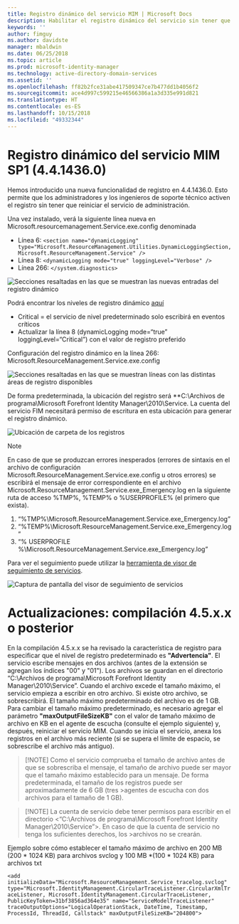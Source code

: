```yaml
---
title: Registro dinámico del servicio MIM | Microsoft Docs
description: Habilitar el registro dinámico del servicio sin tener que reiniciar el servicio de administración
keywords: ''
author: fimguy
ms.author: davidste
manager: mbaldwin
ms.date: 06/25/2018
ms.topic: article
ms.prod: microsoft-identity-manager
ms.technology: active-directory-domain-services
ms.assetid: ''
ms.openlocfilehash: ff82b2fce31abe417509347ce7b477dd1b4056f2
ms.sourcegitcommit: ace4d997c599215e46566386a1a3d335e991d821
ms.translationtype: HT
ms.contentlocale: es-ES
ms.lasthandoff: 10/15/2018
ms.locfileid: "49332344"
---
```

# <a name="mim-sp1-4414360--service-dynamic-logging"></a>Registro dinámico del servicio MIM SP1 (4.4.1436.0)
Hemos introducido una nueva funcionalidad de registro en 4.4.1436.0. Esto permite que los administradores y los ingenieros de soporte técnico activen el registro sin tener que reiniciar el servicio de administración.

Una vez instalado, verá la siguiente línea nueva en Microsoft.resourcemanagement.Service.exe.config denominada

*   Línea 6: ``<section name="dynamicLogging" type="Microsoft.ResourceManagement.Utilities.DynamicLoggingSection, Microsoft.ResourceManagement.Service" />``
*   Línea 8: ``<dynamicLogging mode="true" loggingLevel="Verbose" />``
*   Línea 266: ``</system.diagnostics> ``

![Secciones resaltadas en las que se muestran las nuevas entradas del registro dinámico](media/mim-service-dynamic-logging/screen01.png)

Podrá encontrar los niveles de registro dinámico [aquí](https://msdn.microsoft.com/library/ms733025(v=vs.110).aspx#Anchor_3)

- Critical = el servicio de nivel predeterminado solo escribirá en eventos críticos
- Actualizar la línea 8 (dynamicLogging mode=“true” loggingLevel=“Critical”) con el valor de registro preferido

Configuración del registro dinámico en la línea 266: Microsoft.ResourceManagement.Service.exe.config

![Secciones resaltadas en las que se muestran líneas con las distintas áreas de registro disponibles](media/mim-service-dynamic-logging/screen02.png)

De forma predeterminada, la ubicación del registro será **C:\Archivos de programa\Microsoft Forefront Identity Manager\2010\Service. La cuenta del servicio FIM necesitará permiso de escritura en esta ubicación para generar el registro dinámico.

![Ubicación de carpeta de los registros](media/mim-service-dynamic-logging/screen03.png)

> [!NOTE]
>  En caso de que se produzcan errores inesperados (errores de sintaxis en el archivo de configuración Microsoft.ResourceManagement.Service.exe.config u otros errores) se escribirá el mensaje de error correspondiente en el archivo Microsoft.ResourceManagement.Service.exe_Emergency.log en la siguiente ruta de acceso %TMP%, %TEMP% o %USERPROFILE% (el primero que exista).  
> 1. “%TMP%\Microsoft.ResourceManagement.Service.exe_Emergency.log”
> 2. “%TEMP%\Microsoft.ResourceManagement.Service.exe_Emergency.log”
> 3. “% USERPROFILE %\Microsoft.ResourceManagement.Service.exe_Emergency.log”

Para ver el seguimiento puede utilizar la [herramienta de visor de seguimiento de servicios](https://msdn.microsoft.com//library/aa751795(v=vs.110).aspx).

 ![Captura de pantalla del visor de seguimiento de servicios](media/mim-service-dynamic-logging/screen04.png)

# <a name="updates-build-45xx-or-greater"></a>Actualizaciones: compilación 4.5.x.x o posterior

En la compilación 4.5.x.x se ha revisado la característica de registro para especificar que el nivel de registro predeterminado es **"Advertencia"**. El servicio escribe mensajes en dos archivos (antes de la extensión se agregan los índices "00" y "01"). Los archivos se guardan en el directorio “C:\Archivos de programa\Microsoft Forefront Identity Manager\2010\Service”. Cuando el archivo excede el tamaño máximo, el servicio empieza a escribir en otro archivo. Si existe otro archivo, se sobrescribirá. El tamaño máximo predeterminado del archivo es de 1 GB. Para cambiar el tamaño máximo predeterminado, es necesario agregar el parámetro **"maxOutputFileSizeKB"** con el valor de tamaño máximo de archivo en KB en el agente de escucha (consulte el ejemplo siguiente) y, después, reiniciar el servicio MIM. Cuando se inicia el servicio, anexa los registros en el archivo más reciente (si se supera el límite de espacio, se sobrescribe el archivo más antiguo). 

> [!NOTE] Como el servicio comprueba el tamaño de archivo antes de que se sobrescriba el mensaje, el tamaño de archivo puede ser mayor que el tamaño máximo establecido para un mensaje. De forma predeterminada, el tamaño de los registros puede ser aproximadamente de 6 GB (tres >agentes de escucha con dos archivos para el tamaño de 1 GB).

> [!NOTE] La cuenta de servicio debe tener permisos para escribir en el directorio <“C:\Archivos de programa\Microsoft Forefront Identity Manager\2010\Service”>. En caso de que la cuenta de servicio no tenga los suficientes derechos, los >archivos no se crearán.

Ejemplo sobre cómo establecer el tamaño máximo de archivo en 200 MB (200 * 1024 KB) para archivos svclog y 100 MB *(100 * 1024 KB) para archivos txt

`<add initializeData="Microsoft.ResourceManagement.Service_tracelog.svclog" type="Microsoft.IdentityManagement.CircularTraceListener.CircularXmlTraceListener, Microsoft.IdentityManagement.CircularTraceListener, PublicKeyToken=31bf3856ad364e35" name="ServiceModelTraceListener" traceOutputOptions="LogicalOperationStack, DateTime, Timestamp, ProcessId, ThreadId, Callstack" maxOutputFileSizeKB="204800">`
